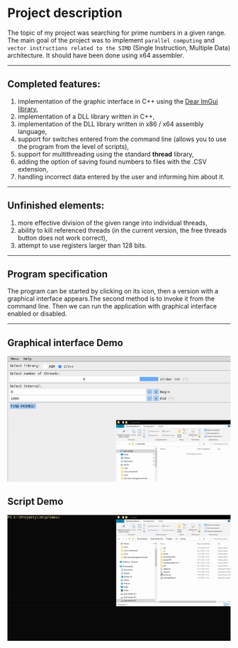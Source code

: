 # **Project description**

The topic of my project was searching for prime numbers in a given range. The main goal of the project was to implement `parallel computing` and  `vector instructions related to the SIMD` (Single Instruction, Multiple Data) architecture. It should have been done using x64 assembler.

---

## **Completed features**:
1. implementation of the graphic interface in C++ using the [Dear ImGui library](https://github.com/ocornut/imgui),
2. implementation of a DLL library written in C++,
3. implementation of the DLL library written in x86 / x64 assembly language,
4. support for switches entered from the command line (allows you to use the program from the level of scripts),
5. support for multithreading using the standard **thread** library,
6. adding the option of saving found numbers to files with the .CSV extension,
7. handling incorrect data entered by the user and informing him about it.

---
## **Unfinished elements:**
1. more effective division of the given range into individual threads,
2. ability to kill referenced threads (in the current version, the free threads button does not work
correct),
3. attempt to use registers larger than 128 bits.

---
## **Program specification**

The program can be started by clicking on its icon, then a version with a graphical interface appears.The second method is to invoke it from the command line. Then we can run the application with
graphical interface enabled or disabled.

---

## **Graphical interface Demo**

![zdjecie](resources/UI_DEMO.gif)

## **Script Demo**

![zdjecie](resources/SCRIPT_DEMO.gif)
